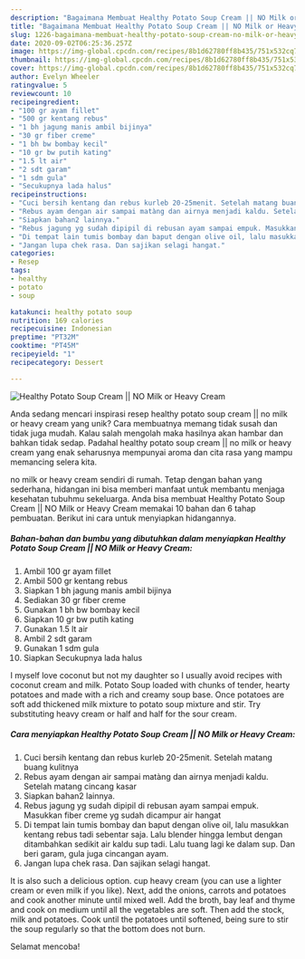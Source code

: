 ```yaml
---
description: "Bagaimana Membuat Healthy Potato Soup Cream || NO Milk or Heavy Cream Anti Gagal"
title: "Bagaimana Membuat Healthy Potato Soup Cream || NO Milk or Heavy Cream Anti Gagal"
slug: 1226-bagaimana-membuat-healthy-potato-soup-cream-no-milk-or-heavy-cream-anti-gagal
date: 2020-09-02T06:25:36.257Z
image: https://img-global.cpcdn.com/recipes/8b1d62780ff8b435/751x532cq70/healthy-potato-soup-cream-no-milk-or-heavy-cream-foto-resep-utama.jpg
thumbnail: https://img-global.cpcdn.com/recipes/8b1d62780ff8b435/751x532cq70/healthy-potato-soup-cream-no-milk-or-heavy-cream-foto-resep-utama.jpg
cover: https://img-global.cpcdn.com/recipes/8b1d62780ff8b435/751x532cq70/healthy-potato-soup-cream-no-milk-or-heavy-cream-foto-resep-utama.jpg
author: Evelyn Wheeler
ratingvalue: 5
reviewcount: 10
recipeingredient:
- "100 gr ayam fillet"
- "500 gr kentang rebus"
- "1 bh jagung manis ambil bijinya"
- "30 gr fiber creme"
- "1 bh bw bombay kecil"
- "10 gr bw putih kating"
- "1.5 lt air"
- "2 sdt garam"
- "1 sdm gula"
- "Secukupnya lada halus"
recipeinstructions:
- "Cuci bersih kentang dan rebus kurleb 20-25menit. Setelah matang buang kulitnya"
- "Rebus ayam dengan air sampai matàng dan airnya menjadi kaldu. Setelah matang cincang kasar"
- "Siapkan bahan2 lainnya."
- "Rebus jagung yg sudah dipipil di rebusan ayam sampai empuk. Masukkan fiber creme yg sudah dicampur air hangat"
- "Di tempat lain tumis bombay dan baput dengan olive oil, lalu masukkan kentang rebus tadi sebentar saja. Lalu blender hingga lembut dengan ditambahkan sedikit air kaldu sup tadi. Lalu tuang lagi ke dalam sup. Dan beri garam, gula juga cincangan ayam."
- "Jangan lupa chek rasa. Dan sajikan selagi hangat."
categories:
- Resep
tags:
- healthy
- potato
- soup

katakunci: healthy potato soup 
nutrition: 169 calories
recipecuisine: Indonesian
preptime: "PT32M"
cooktime: "PT45M"
recipeyield: "1"
recipecategory: Dessert

---
```



![Healthy Potato Soup Cream || NO Milk or Heavy Cream](https://img-global.cpcdn.com/recipes/8b1d62780ff8b435/751x532cq70/healthy-potato-soup-cream-no-milk-or-heavy-cream-foto-resep-utama.jpg)

Anda sedang mencari inspirasi resep healthy potato soup cream || no milk or heavy cream yang unik? Cara membuatnya memang tidak susah dan tidak juga mudah. Kalau salah mengolah maka hasilnya akan hambar dan bahkan tidak sedap. Padahal healthy potato soup cream || no milk or heavy cream yang enak seharusnya mempunyai aroma dan cita rasa yang mampu memancing selera kita.


 no milk or heavy cream sendiri di rumah. Tetap dengan bahan yang sederhana, hidangan ini bisa memberi manfaat untuk membantu menjaga kesehatan tubuhmu sekeluarga. Anda bisa membuat Healthy Potato Soup Cream || NO Milk or Heavy Cream memakai 10 bahan dan 6 tahap pembuatan. Berikut ini cara untuk menyiapkan hidangannya.

<!--inarticleads1-->

##### Bahan-bahan dan bumbu yang dibutuhkan dalam menyiapkan Healthy Potato Soup Cream || NO Milk or Heavy Cream:

1. Ambil 100 gr ayam fillet
1. Ambil 500 gr kentang rebus
1. Siapkan 1 bh jagung manis ambil bijinya
1. Sediakan 30 gr fiber creme
1. Gunakan 1 bh bw bombay kecil
1. Siapkan 10 gr bw putih kating
1. Gunakan 1.5 lt air
1. Ambil 2 sdt garam
1. Gunakan 1 sdm gula
1. Siapkan Secukupnya lada halus


I myself love coconut but not my daughter so I usually avoid recipes with coconut cream and milk. Potato Soup loaded with chunks of tender, hearty potatoes and made with a rich and creamy soup base. Once potatoes are soft add thickened milk mixture to potato soup mixture and stir. Try substituting heavy cream or half and half for the sour cream. 

<!--inarticleads2-->

##### Cara menyiapkan Healthy Potato Soup Cream || NO Milk or Heavy Cream:

1. Cuci bersih kentang dan rebus kurleb 20-25menit. Setelah matang buang kulitnya
1. Rebus ayam dengan air sampai matàng dan airnya menjadi kaldu. Setelah matang cincang kasar
1. Siapkan bahan2 lainnya.
1. Rebus jagung yg sudah dipipil di rebusan ayam sampai empuk. Masukkan fiber creme yg sudah dicampur air hangat
1. Di tempat lain tumis bombay dan baput dengan olive oil, lalu masukkan kentang rebus tadi sebentar saja. Lalu blender hingga lembut dengan ditambahkan sedikit air kaldu sup tadi. Lalu tuang lagi ke dalam sup. Dan beri garam, gula juga cincangan ayam.
1. Jangan lupa chek rasa. Dan sajikan selagi hangat.


It is also such a delicious option. cup heavy cream (you can use a lighter cream or even milk if you like). Next, add the onions, carrots and potatoes and cook another minute until mixed well. Add the broth, bay leaf and thyme and cook on medium until all the vegetables are soft. Then add the stock, milk and potatoes. Cook until the potatoes until softened, being sure to stir the soup regularly so that the bottom does not burn. 

 Selamat mencoba!

